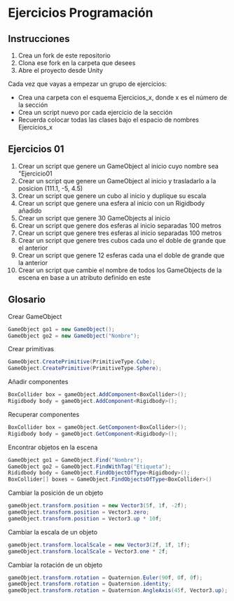 # Ejercicios Programación

## Instrucciones
1. Crea un fork de este repositorio
2. Clona ese fork en la carpeta que desees
3. Abre el proyecto desde Unity

Cada vez que vayas a empezar un grupo de ejercicios:
- Crea una carpeta con el esquema Ejercicios_x, donde x es el número de la sección
- Crea un script nuevo por cada ejercicio de la sección
- Recuerda colocar todas las clases bajo el espacio de nombres Ejercicios_x

## Ejercicios 01
1. Crear un script que genere un GameObject al inicio cuyo nombre sea "Ejercicio01
2. Crear un script que genere un GameObject al inicio y trasladarlo a la posicion (111.1, -5, 4.5)
3. Crear un script que genere un cubo al inicio y duplique su escala
4. Crear un script que genere una esfera al inicio con un Rigidbody añadido
5. Crear un script que genere 30 GameObjects al inicio
6. Crear un script que genere dos esferas al inicio separadas 100 metros
7. Crear un script que genere tres esferas al inicio separadas 100 metros
8. Crear un script que genere tres cubos cada uno el doble de grande que el anterior
9. Crear un script que genere 12 esferas cada una el doble de grande que la anterior
10. Crear un script que cambie el nombre de todos los GameObjects de la escena en base a un atributo definido en este

## Glosario
Crear GameObject
```cs
GameObject go1 = new GameObject();
GameObject go2 = new GameObject("Nombre");
```

Crear primitivas
```cs
GameObject.CreatePrimitive(PrimitiveType.Cube);
GameObject.CreatePrimitive(PrimitiveType.Sphere);
```

Añadir componentes
```cs
BoxCollider box = gameObject.AddComponent<BoxCollider>();
Rigidbody body = gameObject.AddComponent<Rigidbody>();
```

Recuperar componentes
```cs
BoxCollider box = gameObject.GetComponent<BoxCollider>();
Rigidbody body = gameObject.GetComponent<Rigidbody>();
```

Encontrar objetos en la escena
```cs
GameObject go1 = GameObject.Find("Nombre");
GameObject go2 = GameObject.FindWithTag("Etiqueta");
Rididbody body = GameObject.FindObjectOfType<Rigidbody>();
BoxCollider[] boxes = GameObject.FindObjectsOfType<BoxCollider>()
```

Cambiar la posición de un objeto
```cs
gameObject.transform.position = new Vector3(5f, 1f, -2f);
gameObject.transform.position = Vector3.zero;
gameObject.transform.position = Vector3.up * 10f;
```

Cambiar la escala de un objeto
```cs
gameObject.transform.localScale = new Vector3(2f, 1f, 1f);
gameObject.transform.localScale = Vector3.one * 2f;
```

Cambiar la rotación de un objeto
```cs
gameObject.transform.rotation = Quaternion.Euler(90f, 0f, 0f);
gameObject.transform.rotation = Quaternion.identity;
gameObject.transform.rotation = Quaternion.AngleAxis(45f, Vector3.up);
```
